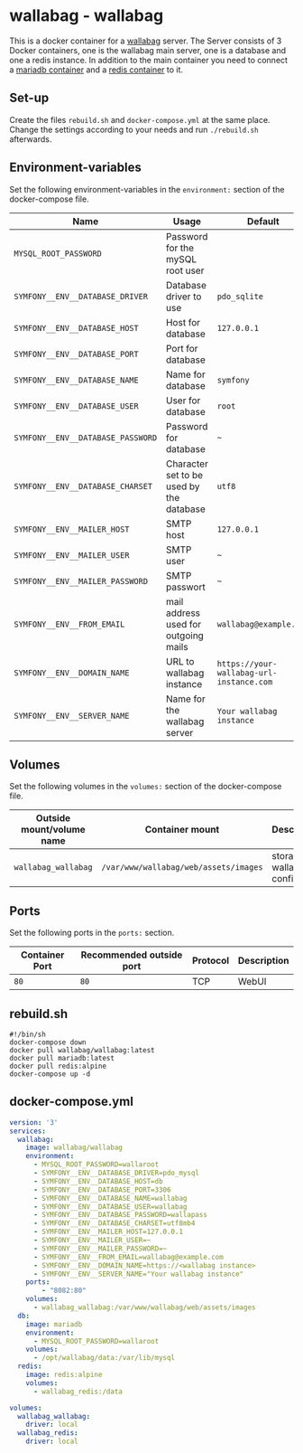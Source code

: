 # wallabag - wallabag

This is a docker container for a [wallabag](../wallabag.md) server.
The Server consists of 3 Docker containers, one is the wallabag main server, one
is a database and one a redis instance.
In addition to the main container you need to connect a [mariadb container](./mariadb.md)
and a [redis container](./redis.md) to it.

## Set-up

Create the files `rebuild.sh` and `docker-compose.yml` at the same place.
Change the settings according to your needs and run `./rebuild.sh` afterwards.

## Environment-variables

Set the following environment-variables in the `environment:` section of the
docker-compose file.

| Name                              | Usage                                    | Default                                  |
| --------------------------------- | ---------------------------------------- | ---------------------------------------- |
| `MYSQL_ROOT_PASSWORD`             | Password for the mySQL root user         |                                          |
| `SYMFONY__ENV__DATABASE_DRIVER`   | Database driver to use                   | `pdo_sqlite`                             |
| `SYMFONY__ENV__DATABASE_HOST`     | Host for database                        | `127.0.0.1`                              |
| `SYMFONY__ENV__DATABASE_PORT`     | Port for database                        |                                          |
| `SYMFONY__ENV__DATABASE_NAME`     | Name for database                        | `symfony`                                |
| `SYMFONY__ENV__DATABASE_USER`     | User for database                        | `root`                                   |
| `SYMFONY__ENV__DATABASE_PASSWORD` | Password for database                    | `~`                                      |
| `SYMFONY__ENV__DATABASE_CHARSET`  | Character set to be used by the database | `utf8`                                   |
| `SYMFONY__ENV__MAILER_HOST`       | SMTP host                                | `127.0.0.1`                              |
| `SYMFONY__ENV__MAILER_USER`       | SMTP user                                | `~`                                      |
| `SYMFONY__ENV__MAILER_PASSWORD`   | SMTP passwort                            | `~`                                      |
| `SYMFONY__ENV__FROM_EMAIL`        | mail address used for outgoing mails     | `wallabag@example.com`                   |
| `SYMFONY__ENV__DOMAIN_NAME`       | URL to wallabag instance                 | `https://your-wallabag-url-instance.com` |
| `SYMFONY__ENV__SERVER_NAME`       | Name for the wallabag server             | `Your wallabag instance`                 |

## Volumes

Set the following volumes in the `volumes:` section of the docker-compose file.

| Outside mount/volume name | Container mount                       | Description                      |
| ------------------------- | ------------------------------------- | -------------------------------- |
| `wallabag_wallabag`       | `/var/www/wallabag/web/assets/images` | storage for wallabag config data |

## Ports

Set the following ports in the `ports:` section.

| Container Port | Recommended outside port | Protocol | Description |
| -------------- | ------------------------ | -------- | ----------- |
| `80`           | `80`                     | TCP      | WebUI       |

## rebuild.sh

```shell
#!/bin/sh
docker-compose down
docker pull wallabag/wallabag:latest
docker pull mariadb:latest
docker pull redis:alpine
docker-compose up -d
```

## docker-compose.yml

```yml
version: '3'
services:
  wallabag:
    image: wallabag/wallabag
    environment:
      - MYSQL_ROOT_PASSWORD=wallaroot
      - SYMFONY__ENV__DATABASE_DRIVER=pdo_mysql
      - SYMFONY__ENV__DATABASE_HOST=db
      - SYMFONY__ENV__DATABASE_PORT=3306
      - SYMFONY__ENV__DATABASE_NAME=wallabag
      - SYMFONY__ENV__DATABASE_USER=wallabag
      - SYMFONY__ENV__DATABASE_PASSWORD=wallapass
      - SYMFONY__ENV__DATABASE_CHARSET=utf8mb4
      - SYMFONY__ENV__MAILER_HOST=127.0.0.1
      - SYMFONY__ENV__MAILER_USER=~
      - SYMFONY__ENV__MAILER_PASSWORD=~
      - SYMFONY__ENV__FROM_EMAIL=wallabag@example.com
      - SYMFONY__ENV__DOMAIN_NAME=https://<wallabag instance>
      - SYMFONY__ENV__SERVER_NAME="Your wallabag instance"
    ports:
        - "8082:80"
    volumes:
      - wallabag_wallabag:/var/www/wallabag/web/assets/images
  db:
    image: mariadb
    environment:
      - MYSQL_ROOT_PASSWORD=wallaroot
    volumes:
      - /opt/wallabag/data:/var/lib/mysql
  redis:
    image: redis:alpine
    volumes:
      - wallabag_redis:/data

volumes:
  wallabag_wallabag:
    driver: local
  wallabag_redis:
    driver: local
```
